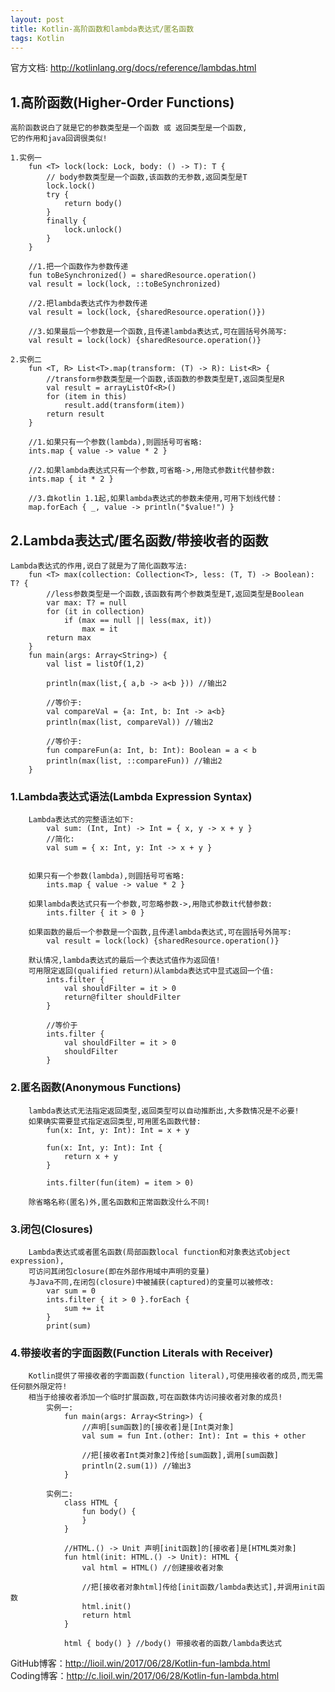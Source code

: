 ```yaml
---
layout: post
title: Kotlin-高阶函数和lambda表达式/匿名函数
tags: Kotlin
---
```

官方文档: http://kotlinlang.org/docs/reference/lambdas.html
    
## 1.高阶函数(Higher-Order Functions)
    高阶函数说白了就是它的参数类型是一个函数 或 返回类型是一个函数,
    它的作用和java回调很类似!

    1.实例一
        fun <T> lock(lock: Lock, body: () -> T): T {
            // body参数类型是一个函数,该函数的无参数,返回类型是T
            lock.lock()
            try {
                return body()
            }
            finally {
                lock.unlock()
            }
        }

        //1.把一个函数作为参数传递
        fun toBeSynchronized() = sharedResource.operation()
        val result = lock(lock, ::toBeSynchronized)

        //2.把lambda表达式作为参数传递
        val result = lock(lock, {sharedResource.operation()})

        //3.如果最后一个参数是一个函数,且传递lambda表达式,可在圆括号外简写:
        val result = lock(lock) {sharedResource.operation()}

    2.实例二
        fun <T, R> List<T>.map(transform: (T) -> R): List<R> {
            //transform参数类型是一个函数,该函数的参数类型是T,返回类型是R
            val result = arrayListOf<R>()
            for (item in this)
                result.add(transform(item))
            return result
        } 

        //1.如果只有一个参数(lambda),则圆括号可省略:
        ints.map { value -> value * 2 }

        //2.如果lambda表达式只有一个参数,可省略->,用隐式参数it代替参数:
        ints.map { it * 2 }
    
        //3.自kotlin 1.1起,如果lambda表达式的参数未使用,可用下划线代替：
        map.forEach { _, value -> println("$value!") }

## 2.Lambda表达式/匿名函数/带接收者的函数
    Lambda表达式的作用,说白了就是为了简化函数写法:
        fun <T> max(collection: Collection<T>, less: (T, T) -> Boolean): T? {
            //less参数类型是一个函数,该函数有两个参数类型是T,返回类型是Boolean
            var max: T? = null
            for (it in collection)
                if (max == null || less(max, it))
                    max = it
            return max
        }
        fun main(args: Array<String>) {
            val list = listOf(1,2)

            println(max(list,{ a,b -> a<b })) //输出2

            //等价于:
            val compareVal = {a: Int, b: Int -> a<b}
            println(max(list, compareVal)) //输出2

            //等价于:
            fun compareFun(a: Int, b: Int): Boolean = a < b
            println(max(list, ::compareFun)) //输出2
        }

### 1.Lambda表达式语法(Lambda Expression Syntax)
        Lambda表达式的完整语法如下:       
            val sum: (Int, Int) -> Int = { x, y -> x + y }
            //简化:
            val sum = { x: Int, y: Int -> x + y }
        

        如果只有一个参数(lambda),则圆括号可省略:
            ints.map { value -> value * 2 }

        如果lambda表达式只有一个参数,可忽略参数->,用隐式参数it代替参数:
            ints.filter { it > 0 }

        如果函数的最后一个参数是一个函数,且传递lambda表达式,可在圆括号外简写:
            val result = lock(lock) {sharedResource.operation()}

        默认情况,lambda表达式的最后一个表达式值作为返回值!
        可用限定返回(qualified return)从lambda表达式中显式返回一个值:        
            ints.filter {
                val shouldFilter = it > 0 
                return@filter shouldFilter
            }

            //等价于
            ints.filter {
                val shouldFilter = it > 0 
                shouldFilter
            }

### 2.匿名函数(Anonymous Functions)
        lambda表达式无法指定返回类型,返回类型可以自动推断出,大多数情况是不必要!
        如果确实需要显式指定返回类型,可用匿名函数代替:
            fun(x: Int, y: Int): Int = x + y

            fun(x: Int, y: Int): Int {
                return x + y
            }
          
            ints.filter(fun(item) = item > 0)

        除省略名称(匿名)外,匿名函数和正常函数没什么不同!

### 3.闭包(Closures)
        Lambda表达式或者匿名函数(局部函数local function和对象表达式object expression),
        可访问其闭包closure(即在外部作用域中声明的变量)
        与Java不同,在闭包(closure)中被捕获(captured)的变量可以被修改:
            var sum = 0
            ints.filter { it > 0 }.forEach {
                sum += it
            }
            print(sum)

### 4.带接收者的字面函数(Function Literals with Receiver)
        Kotlin提供了带接收者的字面函数(function literal),可使用接收者的成员,而无需任何额外限定符!
        相当于给接收者添加一个临时扩展函数,可在函数体内访问接收者对象的成员!
            实例一:
                fun main(args: Array<String>) {
                    //声明[sum函数]的[接收者]是[Int类对象]
                    val sum = fun Int.(other: Int): Int = this + other

                    //把[接收者Int类对象2]传给[sum函数],调用[sum函数]
                    println(2.sum(1)) //输出3
                }
            
            实例二:            
                class HTML {
                    fun body() {                        
                    }             
                }

                //HTML.() -> Unit 声明[init函数]的[接收者]是[HTML类对象]
                fun html(init: HTML.() -> Unit): HTML {
                    val html = HTML() //创建接收者对象

                    //把[接收者对象html]传给[init函数/lambda表达式],并调用init函数
                    html.init() 
                    return html
                }

                html { body() } //body() 带接收者的函数/lambda表达式
    
GitHub博客：http://lioil.win/2017/06/28/Kotlin-fun-lambda.html   
Coding博客：http://c.lioil.win/2017/06/28/Kotlin-fun-lambda.html